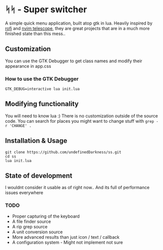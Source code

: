 # ᛋᛋ - Super switcher
A simple quick menu application, built atop gtk in lua.
Heavily inspired by [rofi](https://github.com/davatorium/rofi) and [nvim telescope](https://github.com/nvim-telescope/telescope.nvim), they are great projects that are in a much more finished state
than this mess..

## Customization
You can use the GTK Debugger to get class names and modify their appearance in app.css

### How to use the GTK Debugger
```
GTK_DEBUG=interactive lua init.lua
```

## Modifying functionality
You will need to know lua :) 
There is no customization outside of the source code.
You can search for places you might want to change stuff with `grep -r 'CHANGE' .`

## Installation & Usage
```
git clone https://github.com/undefinedDarkness/ss.git
cd ss
lua init.lua
```

## State of development
I wouldnt consider it usable as of right now..
And its full of performance issues everywhere

### TODO
- Proper capturing of the keyboard
- A file finder source
- A rip grep source
- A unit conversion source
- More advanced results than just icon / text / callback
- A configuration system - Might not implement not sure

